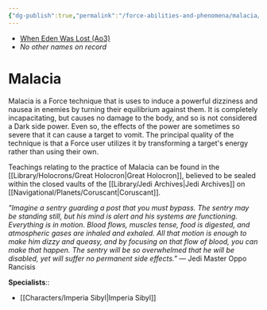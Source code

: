 ```yaml
---
{"dg-publish":true,"permalink":"/force-abilities-and-phenomena/malacia/","tags":["light","alter","forcepower"],"noteIcon":"saber1"}
---
```


- [When Eden Was Lost (Ao3)](https://archiveofourown.org/works/19334440)
- *No other names on record*
# Malacia
Malacia is a Force technique that is uses to induce a powerful dizziness and nausea in enemies by turning their equilibrium against them. It is completely incapacitating, but causes no damage to the body, and so is not considered a Dark side power. Even so, the effects of the power are sometimes so severe that it can cause a target to vomit. The principal quality of the technique is that a Force user utilizes it by transforming a target's energy rather than using their own.

Teachings relating to the practice of Malacia can be found in the [[Library/Holocrons/Great Holocron\|Great Holocron]], believed to be sealed within the closed vaults of the [[Library/Jedi Archives\|Jedi Archives]] on [[Navigational/Planets/Coruscant\|Coruscant]]. 

_"Imagine a sentry guarding a post that you must bypass. The sentry may be standing still, but his mind is alert and his systems are functioning. Everything is in motion. Blood flows, muscles tense, food is digested, and atmospheric gases are inhaled and exhaled. All that motion is enough to make him dizzy and queasy, and by focusing on that flow of blood, you can make that happen. The sentry will be so overwhelmed that he will be disabled, yet will suffer no permanent side effects."_ — Jedi Master Oppo Rancisis

**Specialists**::
- [[Characters/Imperia Sibyl\|Imperia Sibyl]]